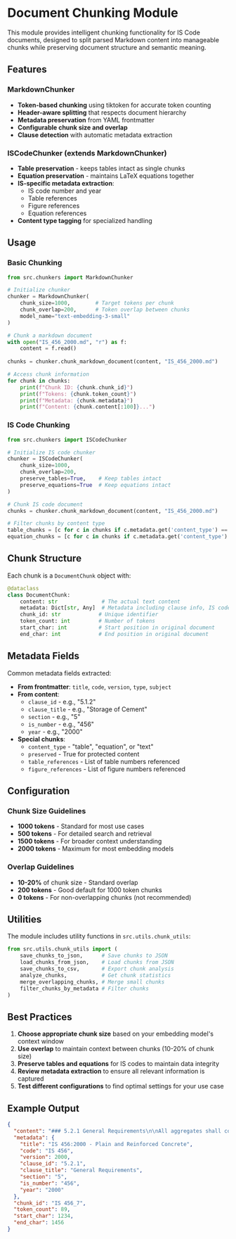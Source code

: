 # Document Chunking Module

This module provides intelligent chunking functionality for IS Code documents, designed to split parsed Markdown content into manageable chunks while preserving document structure and semantic meaning.

## Features

### MarkdownChunker
- **Token-based chunking** using tiktoken for accurate token counting
- **Header-aware splitting** that respects document hierarchy
- **Metadata preservation** from YAML frontmatter
- **Configurable chunk size and overlap**
- **Clause detection** with automatic metadata extraction

### ISCodeChunker (extends MarkdownChunker)
- **Table preservation** - keeps tables intact as single chunks
- **Equation preservation** - maintains LaTeX equations together
- **IS-specific metadata extraction**:
  - IS code number and year
  - Table references
  - Figure references
  - Equation references
- **Content type tagging** for specialized handling

## Usage

### Basic Chunking

```python
from src.chunkers import MarkdownChunker

# Initialize chunker
chunker = MarkdownChunker(
    chunk_size=1000,        # Target tokens per chunk
    chunk_overlap=200,      # Token overlap between chunks
    model_name="text-embedding-3-small"
)

# Chunk a markdown document
with open("IS_456_2000.md", "r") as f:
    content = f.read()
    
chunks = chunker.chunk_markdown_document(content, "IS_456_2000.md")

# Access chunk information
for chunk in chunks:
    print(f"Chunk ID: {chunk.chunk_id}")
    print(f"Tokens: {chunk.token_count}")
    print(f"Metadata: {chunk.metadata}")
    print(f"Content: {chunk.content[:100]}...")
```

### IS Code Chunking

```python
from src.chunkers import ISCodeChunker

# Initialize IS code chunker
chunker = ISCodeChunker(
    chunk_size=1000,
    chunk_overlap=200,
    preserve_tables=True,    # Keep tables intact
    preserve_equations=True  # Keep equations intact
)

# Chunk IS code document
chunks = chunker.chunk_markdown_document(content, "IS_456_2000.md")

# Filter chunks by content type
table_chunks = [c for c in chunks if c.metadata.get('content_type') == 'table']
equation_chunks = [c for c in chunks if c.metadata.get('content_type') == 'equation']
```

## Chunk Structure

Each chunk is a `DocumentChunk` object with:

```python
@dataclass
class DocumentChunk:
    content: str              # The actual text content
    metadata: Dict[str, Any]  # Metadata including clause info, IS code details
    chunk_id: str            # Unique identifier
    token_count: int         # Number of tokens
    start_char: int          # Start position in original document
    end_char: int            # End position in original document
```

## Metadata Fields

Common metadata fields extracted:

- **From frontmatter**: `title`, `code`, `version`, `type`, `subject`
- **From content**: 
  - `clause_id` - e.g., "5.1.2"
  - `clause_title` - e.g., "Storage of Cement"
  - `section` - e.g., "5"
  - `is_number` - e.g., "456"
  - `year` - e.g., "2000"
- **Special chunks**:
  - `content_type` - "table", "equation", or "text"
  - `preserved` - True for protected content
  - `table_references` - List of table numbers referenced
  - `figure_references` - List of figure numbers referenced

## Configuration

### Chunk Size Guidelines

- **1000 tokens** - Standard for most use cases
- **500 tokens** - For detailed search and retrieval
- **1500 tokens** - For broader context understanding
- **2000 tokens** - Maximum for most embedding models

### Overlap Guidelines

- **10-20%** of chunk size - Standard overlap
- **200 tokens** - Good default for 1000 token chunks
- **0 tokens** - For non-overlapping chunks (not recommended)

## Utilities

The module includes utility functions in `src.utils.chunk_utils`:

```python
from src.utils.chunk_utils import (
    save_chunks_to_json,      # Save chunks to JSON
    load_chunks_from_json,    # Load chunks from JSON
    save_chunks_to_csv,       # Export chunk analysis
    analyze_chunks,           # Get chunk statistics
    merge_overlapping_chunks, # Merge small chunks
    filter_chunks_by_metadata # Filter chunks
)
```

## Best Practices

1. **Choose appropriate chunk size** based on your embedding model's context window
2. **Use overlap** to maintain context between chunks (10-20% of chunk size)
3. **Preserve tables and equations** for IS codes to maintain data integrity
4. **Review metadata extraction** to ensure all relevant information is captured
5. **Test different configurations** to find optimal settings for your use case

## Example Output

```json
{
  "content": "### 5.2.1 General Requirements\n\nAll aggregates shall comply with IS 383:1970.",
  "metadata": {
    "title": "IS 456:2000 - Plain and Reinforced Concrete",
    "code": "IS 456",
    "version": 2000,
    "clause_id": "5.2.1",
    "clause_title": "General Requirements",
    "section": "5",
    "is_number": "456",
    "year": "2000"
  },
  "chunk_id": "IS 456_7",
  "token_count": 89,
  "start_char": 1234,
  "end_char": 1456
}
```